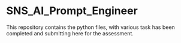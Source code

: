 # SNS_AI_Prompt_Engineer
This repository contains the python files, with various task has been completed and submitting here for the assessment.
